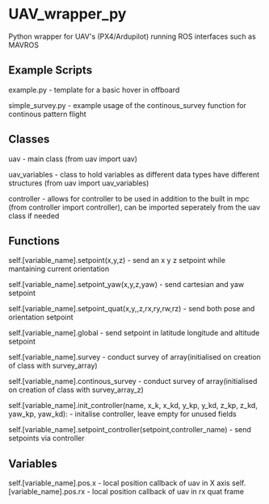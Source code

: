 # UAV_wrapper_py
Python wrapper for UAV's (PX4/Ardupilot) running ROS interfaces such as MAVROS



## Example Scripts

example.py - template for a basic hover in offboard

simple_survey.py - example usage of the continous_survey function for continous pattern flight



## Classes

uav - main class (from uav import uav)

uav_variables - class to hold variables as different data types have different structures (from uav import uav_variables)

controller - allows for controller to be used in addition to the built in mpc (from controller import controller), can be imported seperately from the uav class if needed



## Functions
self.[variable_name].setpoint(x,y,z) - send an x y z setpoint while mantaining current orientation

self.[variable_name].setpoint_yaw(x,y,z,yaw) - send cartesian and yaw setpoint

self.[variable_name].setpoint_quat(x,y,,z,rx,ry,rw,rz) - send both pose and orientation setpoint

self.[variable_name].global - send setpoint in latitude longitude and altitude setpoint



self.[variable_name].survey - conduct survey of array(initialised on creation of class with survey_array)

self.[variable_name].continous_survey - conduct survey of array(initialised on creation of class with survey_array_z)



self.[variable_name].init_controller(name, x_k, x_kd, y_kp, y_kd, z_kp, z_kd, yaw_kp, yaw_kd): - initalise controller, leave empty for unused fields

self.[variable_name].setpoint_controller(setpoint,controller_name) - send setpoints via controller



## Variables
self.[variable_name].pos.x - local position callback of uav in X axis
self.[variable_name].pos.rx - local position callback of uav in rx quat frame
